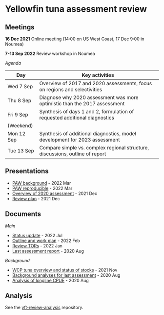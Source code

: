 # Yellowfin tuna assessment review

## Meetings

**16 Dec 2021** Online meeting (14:00 on US West Coast, 17 Dec 9:00 in Noumea)

**7-13 Sep 2022** Review workshop in Noumea

*Agenda*

Day        | Key activities
---------- | -----------------------------------------------------------------------------
Wed 7 Sep  | Overview of 2017 and 2020 assessments, focus on regions and selectivities
Thu 8 Sep  | Diagnose why 2020 assessment was more optimistic than the 2017 assessment
Fri 9 Sep  | Synthesis of days 1 and 2, formulation of requested additional diagnostics
(Weekend)  |
Mon 12 Sep | Synthesis of additional diagnostics, model development for 2023 assessment
Tue 13 Sep | Compare simple vs. complex regional structure, discussions, outline of report

## Presentations

- [PAW background](pdf/yft_review_2022_03_31_paw_background.pdf) - 2022 Mar
- [PAW reproducible](pdf/yft_review_2022_03_31_paw_reproducible.pdf) - 2022 Mar
- [Overview of 2020 assessment](pdf/yft_review_2021_12_17_assmt.pdf) - 2021 Dec
- [Review plan](pdf/yft_review_2021_12_17_plan.pdf) - 2021 Dec

## Documents

*Main*

- [Status update](pdf/WCPFC-SC18-SA-IP-08_YFT_review_status_update.pdf) - 2022 Jul
- [Outline and work plan](pdf/yft_review_2022_02_25_outline.pdf) - 2022 Feb
- [Review TORs](pdf/WCPFC-SC17-SA-WP-06_Rev_YFT_peer_rev_TOR_Final_after_SC17.pdf) - 2022 Jan
- [Last assessment report](pdf/WCPFC-SC16-SA-WP-04_YFT_stock_assessment_2020_Rev3.pdf) - 2020 Aug

*Background*

- [WCP tuna overview and status of stocks](pdf/Hare_21_western_central_Pacific_tuna_fishery_stock_overview_2020.pdf) - 2021 Nov
- [Background analyses for last assessment](pdf/WCPFC-SC16-SA-IP-06_BET_YFT_assess_back_analysesFNL.pdf) - 2020 Aug
- [Analysis of longline CPUE](pdf/WCPFC-SC16-SA-IP-07_CPUE_anal_bet_yft_FINAL.pdf) - 2020 Aug

## Analysis

See the
[yft-review-analysis](https://github.com/PacificCommunity/ofp-sam-yft-review-analysis)
repository.
